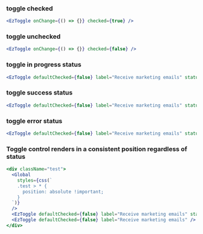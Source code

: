 ### toggle checked

```jsx
<EzToggle onChange={() => {}} checked={true} />
```

### toggle unchecked

```jsx
<EzToggle onChange={() => {}} checked={false} />
```

### toggle in progress status

```jsx
<EzToggle defaultChecked={false} label="Receive marketing emails" status="progress" />
```

### toggle success status

```jsx
<EzToggle defaultChecked={false} label="Receive marketing emails" status="success" />
```

### toggle error status

```jsx
<EzToggle defaultChecked={false} label="Receive marketing emails" status="error" />
```

### Toggle control renders in a consistent position regardless of status

```jsx
<div className="test">
  <Global
    styles={css(`
    .test > * {
      position: absolute !important;
    }
  `)}
  />
  <EzToggle defaultChecked={false} label="Receive marketing emails" status="progress" />
  <EzToggle defaultChecked={false} label="Receive marketing emails" />
</div>
```
